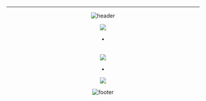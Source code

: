 

---




<div align="center">

![header](https://capsule-render.vercel.app/api?type=waving&color=timeGradient&height=150&section=header&text=%20%Leen%20&fontSize=50&animation=scaleIn&fontAlignY=35&desc=EpicGame%&descSize=15&descAlignY=55&descAlign=50)
<div align="center">



</details>

![](https://capsule-render.vercel.app/api?type=venom&height=150&text=%20%20&fontSize=40&color=0:8871e5,100:b678c4&stroke=b678c4)

<!-- Featured Projects Section -->
<table>
<tr>

• 
</p>
</div>
</td>

</tr>
</table>

![](https://capsule-render.vercel.app/api?type=venom&height=150&text=%20%20&fontSize=40&color=0:00FFFF,100:1E90FF&stroke=1E90FF)

• <br>





![](https://capsule-render.vercel.app/api?type=venom&height=150&text=%20&fontSize=40&color=0:32CD32,100:006400&stroke=006400)


</div>

![footer](https://capsule-render.vercel.app/api?type=waving&color=timeGradient&height=100&section=footer)

